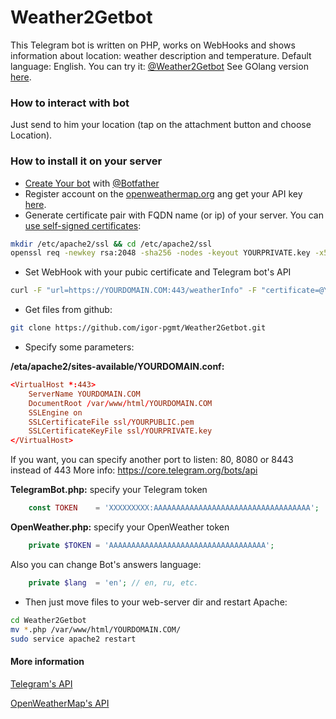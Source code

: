 # Weather2Getbot

This Telegram bot is written on PHP, works on WebHooks and shows information about location: weather description and temperature.
Default language: English.
You can try it: [@Weather2Getbot](https://t.me/Weather2Getbot)
See GOlang version [here](https://github.com/igor-pgmt/WeatherGetbot).

### How to interact with bot
Just send to him your location (tap on the attachment button and choose Location).

### How to install it on your server
  - [Create Your bot](https://core.telegram.org/bots#6-botfather) with [@Botfather](https://t.me/BotFather)
  - Register account on the [openweathermap.org](https://home.openweathermap.org/users/sign_up) ang get your API key [here](https://home.openweathermap.org/api_keys).
  - Generate certificate pair with FQDN name (or ip) of your server. You can [use self-signed certificates](https://core.telegram.org/bots/self-signed):
```sh
mkdir /etc/apache2/ssl && cd /etc/apache2/ssl
openssl req -newkey rsa:2048 -sha256 -nodes -keyout YOURPRIVATE.key -x509 -days 365 -out YOURPUBLIC.pem -subj "/C=RU/ST=MSC/L=Moscow/O=No/CN=YOURDOMAIN.COM"
```
  - Set WebHook with your pubic certificate and Telegram bot's API
```sh
curl -F "url=https://YOURDOMAIN.COM:443/weatherInfo" -F "certificate=@YOURPUBLIC.pem" "https://api.telegram.org/botXXXXXXXXX:AAAAAAAAAAAAAAAAAAAAAAAA/setwebhook"
```
  - Get files from github:
```sh
git clone https://github.com/igor-pgmt/Weather2Getbot.git
```
  - Specify some parameters:

**/eta/apache2/sites-available/YOURDOMAIN.conf:**
```conf
<VirtualHost *:443>
    ServerName YOURDOMAIN.COM
    DocumentRoot /var/www/html/YOURDOMAIN.COM
    SSLEngine on
    SSLCertificateFile ssl/YOURPUBLIC.pem
    SSLCertificateKeyFile ssl/YOURPRIVATE.key
</VirtualHost>
```
If you want, you can specify another port to listen: 80, 8080 or 8443 instead of 443
More info: https://core.telegram.org/bots/api

**TelegramBot.php:** specify your Telegram token
```PHP
    const TOKEN    = 'XXXXXXXXX:AAAAAAAAAAAAAAAAAAAAAAAAAAAAAAAAAAA';
```
**OpenWeather.php:** specify your OpenWeather token
```PHP
    private $TOKEN = 'AAAAAAAAAAAAAAAAAAAAAAAAAAAAAAAAAAA';
```
Also you can change Bot's answers language:
```PHP
    private $lang  = 'en'; // en, ru, etc.
```
  - Then just move files to your web-server dir and restart Apache:
```bash
cd Weather2Getbot
mv *.php /var/www/html/YOURDOMAIN.COM/
sudo service apache2 restart
```

#### More information

[Telegram's API](https://core.telegram.org/bots/api)

[OpenWeatherMap's API](https://openweathermap.org/current)